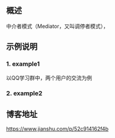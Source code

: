 ## 概述 

中介者模式（Mediator，又叫调停者模式），

## 示例说明

### 1. example1
以QQ学习群中，两个用户的交流为例


### 2. example2 


## 博客地址 
https://www.jianshu.com/p/52c914162f4b



